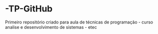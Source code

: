 # -TP-GitHub
Primeiro repositório criado para aula de técnicas de programação - curso analise e desenvolvimento de sistemas - etec
